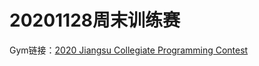 # 20201128周末训练赛

Gym链接：[2020 Jiangsu Collegiate Programming Contest](http://codeforces.com/gym/102875)

